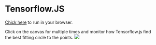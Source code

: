# Tensorflow.JS


[Chick here](http://htmlpreview.github.com/?https://github.com/PratikSavla/TensorflowJS/blob/master/CircularRegression.html) to run in your browser.

Click on the canvas for multiple times and monitor how Tensorflow.js find the best fitting circle to the points.
<img src="https://github.com/digitalSculpt/TensorflowJS/blob/master/CircularRegression.png?raw=true">
